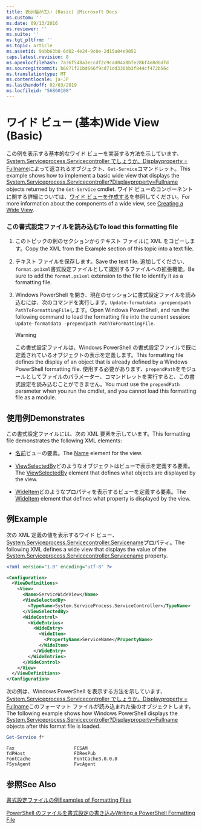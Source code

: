 ```yaml
---
title: 表示幅が広い (Basic) |Microsoft Docs
ms.custom: ''
ms.date: 09/13/2016
ms.reviewer: ''
ms.suite: ''
ms.tgt_pltfrm: ''
ms.topic: article
ms.assetid: 9abb63b8-6d02-4e24-9c0e-2d15a04e9051
caps.latest.revision: 8
ms.openlocfilehash: 7a36f548a3eccdf2c9cad04a8bfe28bf4e8d6dfd
ms.sourcegitcommit: b6871f21bd666f9cd71dd336bb3f844cf472b56c
ms.translationtype: MT
ms.contentlocale: ja-JP
ms.lasthandoff: 02/03/2019
ms.locfileid: "56860108"
---
```

# <a name="wide-view-basic"></a><span data-ttu-id="0bf69-102">ワイド ビュー (基本)</span><span class="sxs-lookup"><span data-stu-id="0bf69-102">Wide View (Basic)</span></span>

<span data-ttu-id="0bf69-103">この例を表示する基本的なワイド ビューを実装する方法を示しています、 [System.Serviceprocess.Servicecontroller でしょうか。Displayproperty = Fullname](/dotnet/api/System.ServiceProcess.ServiceController)によって返されるオブジェクト、`Get-Service`コマンドレット。</span><span class="sxs-lookup"><span data-stu-id="0bf69-103">This example shows how to implement a basic wide view that displays the [System.Serviceprocess.Servicecontroller?Displayproperty=Fullname](/dotnet/api/System.ServiceProcess.ServiceController) objects returned by the `Get-Service` cmdlet.</span></span> <span data-ttu-id="0bf69-104">ワイド ビューのコンポーネントに関する詳細については、[ワイド ビューを作成する](./creating-a-wide-view.md)を参照してください。</span><span class="sxs-lookup"><span data-stu-id="0bf69-104">For more information about the components of a wide view, see [Creating a Wide View](./creating-a-wide-view.md).</span></span>

### <a name="to-load-this-formatting-file"></a><span data-ttu-id="0bf69-105">この書式設定ファイルを読み込む</span><span class="sxs-lookup"><span data-stu-id="0bf69-105">To load this formatting file</span></span>

1. <span data-ttu-id="0bf69-106">このトピックの例のセクションからテキスト ファイルに XML をコピーします。</span><span class="sxs-lookup"><span data-stu-id="0bf69-106">Copy the XML from the Example section of this topic into a text file.</span></span>

2. <span data-ttu-id="0bf69-107">テキスト ファイルを保存します。</span><span class="sxs-lookup"><span data-stu-id="0bf69-107">Save the text file.</span></span> <span data-ttu-id="0bf69-108">追加してください、`format.ps1xml`書式設定ファイルとして識別するファイルへの拡張機能。</span><span class="sxs-lookup"><span data-stu-id="0bf69-108">Be sure to add the `format.ps1xml` extension to the file to identify it as a formatting file.</span></span>

3. <span data-ttu-id="0bf69-109">Windows PowerShell を開き、現在のセッションに書式設定ファイルを読み込むには、次のコマンドを実行します。`Update-formatdata -prependpath PathToFormattingFile`します。</span><span class="sxs-lookup"><span data-stu-id="0bf69-109">Open Windows PowerShell, and run the following command to load the formatting file into the current session: `Update-formatdata -prependpath PathToFormattingFile`.</span></span>

   > [!WARNING]
   > <span data-ttu-id="0bf69-110">この書式設定ファイルは、Windows PowerShell の書式設定ファイルで既に定義されているオブジェクトの表示を定義します。</span><span class="sxs-lookup"><span data-stu-id="0bf69-110">This formatting file defines the display of an object that is already defined by a Windows PowerShell formatting file.</span></span> <span data-ttu-id="0bf69-111">使用する必要があります、`prependPath`をモジュールとしてファイルのパラメーター、コマンドレットを実行すると、この書式設定を読み込むことができません。</span><span class="sxs-lookup"><span data-stu-id="0bf69-111">You must use the `prependPath` parameter when you run the cmdlet, and you cannot load this formatting file as a module.</span></span>

## <a name="demonstrates"></a><span data-ttu-id="0bf69-112">使用例</span><span class="sxs-lookup"><span data-stu-id="0bf69-112">Demonstrates</span></span>

<span data-ttu-id="0bf69-113">この書式設定ファイルには、次の XML 要素を示しています。</span><span class="sxs-lookup"><span data-stu-id="0bf69-113">This formatting file demonstrates the following XML elements:</span></span>

- <span data-ttu-id="0bf69-114">[名前](./name-element-for-view-format.md)ビューの要素。</span><span class="sxs-lookup"><span data-stu-id="0bf69-114">The [Name](./name-element-for-view-format.md) element for the view.</span></span>

- <span data-ttu-id="0bf69-115">[ViewSelectedBy](./viewselectedby-element-format.md)どのようなオブジェクトはビューで表示を定義する要素。</span><span class="sxs-lookup"><span data-stu-id="0bf69-115">The [ViewSelectedBy](./viewselectedby-element-format.md) element that defines what objects are displayed by the view.</span></span>

- <span data-ttu-id="0bf69-116">[WideItem](./wideitem-element-for-widecontrol-format.md)どのようなプロパティを表示するビューを定義する要素。</span><span class="sxs-lookup"><span data-stu-id="0bf69-116">The [WideItem](./wideitem-element-for-widecontrol-format.md) element that defines what property is displayed by the view.</span></span>

## <a name="example"></a><span data-ttu-id="0bf69-117">例</span><span class="sxs-lookup"><span data-stu-id="0bf69-117">Example</span></span>

<span data-ttu-id="0bf69-118">次の XML 定義の値を表示するワイド ビュー、 [System.Serviceprocess.Servicecontroller.Servicename](/dotnet/api/System.ServiceProcess.ServiceController.ServiceName)プロパティ。</span><span class="sxs-lookup"><span data-stu-id="0bf69-118">The following XML defines a wide view that displays the value of the [System.Serviceprocess.Servicecontroller.Servicename](/dotnet/api/System.ServiceProcess.ServiceController.ServiceName) property.</span></span>

```xml
<?xml version="1.0" encoding="utf-8" ?>

<Configuration>
  <ViewDefinitions>
    <View>
      <Name>ServiceWideView</Name>
      <ViewSelectedBy>
        <TypeName>System.ServiceProcess.ServiceController</TypeName>
      </ViewSelectedBy>
      <WideControl>
        <WideEntries>
          <WideEntry>
            <WideItem>
              <PropertyName>ServiceName</PropertyName>
            </WideItem>
          </WideEntry>
        </WideEntries>
      </WideControl>
    </View>
  </ViewDefinitions>
</Configuration>
```

<span data-ttu-id="0bf69-119">次の例は、Windows PowerShell を表示する方法を示しています、 [System.Serviceprocess.Servicecontroller でしょうか。Displayproperty = Fullname](/dotnet/api/System.ServiceProcess.ServiceController)このフォーマット ファイルが読み込まれた後のオブジェクトします。</span><span class="sxs-lookup"><span data-stu-id="0bf69-119">The following example shows how Windows PowerShell displays the [System.Serviceprocess.Servicecontroller?Displayproperty=Fullname](/dotnet/api/System.ServiceProcess.ServiceController) objects after this format file is loaded.</span></span>

```powershell
Get-Service f*
```

```output
Fax                      FCSAM
fdPHost                  FDResPub
FontCache                FontCache3.0.0.0
FSysAgent                FwcAgent
```

## <a name="see-also"></a><span data-ttu-id="0bf69-120">参照</span><span class="sxs-lookup"><span data-stu-id="0bf69-120">See Also</span></span>

[<span data-ttu-id="0bf69-121">書式設定ファイルの例</span><span class="sxs-lookup"><span data-stu-id="0bf69-121">Examples of Formatting Files</span></span>](./examples-of-formatting-files.md)

[<span data-ttu-id="0bf69-122">PowerShell のファイルを書式設定の書き込み</span><span class="sxs-lookup"><span data-stu-id="0bf69-122">Writing a PowerShell Formatting File</span></span>](./writing-a-powershell-formatting-file.md)
